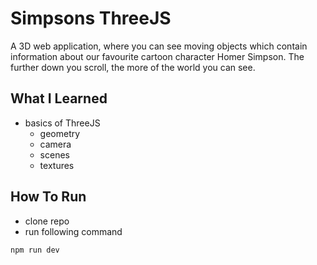 # Simpsons ThreeJS

A 3D web application, where you can see moving objects which contain information about our favourite cartoon character Homer Simpson. The further down you scroll, the more of the world you can see.

## What I Learned

- basics of ThreeJS
  - geometry
  - camera
  - scenes
  - textures

## How To Run

- clone repo
- run following command

```sh
npm run dev
```
